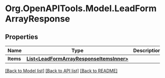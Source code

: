 # Org.OpenAPITools.Model.LeadFormArrayResponse

## Properties

Name | Type | Description | Notes
------------ | ------------- | ------------- | -------------
**Items** | [**List&lt;LeadFormArrayResponseItemsInner&gt;**](LeadFormArrayResponseItemsInner.md) |  | [optional] 

[[Back to Model list]](../README.md#documentation-for-models) [[Back to API list]](../README.md#documentation-for-api-endpoints) [[Back to README]](../README.md)

